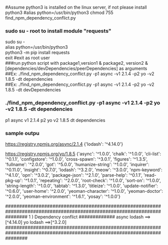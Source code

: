 #Assume python3 is installed on the linux server, if not please install python3
#alias python=/usr/bin/python3
chmod 755 find_npm_dependency_conflict.py  
### sudo su - root to install module "requests"  
sudo su -  
alias python=/usr/bin/python3  
python3 -m pip install requests  
exit #exit as root user  
###run python script with package1,version1 & package2, version2 & [dependencies/devDependencies/peerDependencies] as arguments  
##Ex: ./find_npm_dependency_conflict.py -p1 async -v1 2.1.4 -p2 yo -v2 1.8.5 -dt dependencies  
##Ex: ./find_npm_dependency_conflict.py -p1 async -v1 2.1.4 -p2 yo -v2 1.8.5 -dt devDependencies  
### ./find_npm_dependency_conflict.py -p1 async -v1 2.1.4 -p2 yo -v2 1.8.5 -dt dependencies  
p1 async v1 2.1.4 p2 yo v2 1.8.5 dt dependencies  

### sample outpu
 https://registry.npmjs.org/async/2.1.4
{'lodash': '^4.14.0'}

 https://registry.npmjs.org/yo/1.8.5
{'async': '^1.0.0', 'chalk': '^1.0.0', 'cli-list': '^0.1.1', 'configstore': '^1.0.0', 'cross-spawn': '^3.0.1', 'figures': '^1.3.5', 'fullname': '^2.0.0', 'got': '^5.0.0', 'humanize-string': '^1.0.0', 'inquirer': '^0.11.0', 'insight': '^0.7.0', 'lodash': '^3.2.0', 'meow': '^3.0.0', 'npm-keyword': '^4.1.0', 'opn': '^3.0.2', 'package-json': '^2.1.0', 'parse-help': '^0.1.1', 'read-pkg-up': '^1.0.1', 'repeating': '^2.0.0', 'root-check': '^1.0.0', 'sort-on': '^1.0.0', 'string-length': '^1.0.0', 'tabtab': '^1.3.0', 'titleize': '^1.0.0', 'update-notifier': '^0.6.0', 'user-home': '^2.0.0', 'yeoman-character': '^1.0.0', 'yeoman-doctor': '^2.0.0', 'yeoman-environment': '^1.6.1', 'yosay': '^1.0.0'}


########################################################################################################################
1 ) Dependency conflict
#############
async
 lodash ==>[^4.14.0]
yo
 lodash ==>[^3.2.0]
########################################################################################################################
